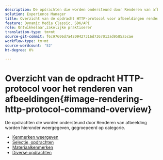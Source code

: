 ```yaml
---
description: De opdrachten die worden ondersteund door Renderen van afbeelding worden hieronder weergegeven, gegroepeerd op categorie.
solution: Experience Manager
title: Overzicht van de opdracht HTTP-protocol voor afbeeldingen renderen
feature: Dynamic Media Classic, SDK/API
role: Ontwikkelaar,zakelijke praktiserer
translation-type: tm+mt
source-git-commit: f6c97606d7a4209427316d7367013ad9585a5cae
workflow-type: tm+mt
source-wordcount: '52'
ht-degree: 0%

---
```



# Overzicht van de opdracht HTTP-protocol voor het renderen van afbeeldingen{#image-rendering-http-protocol-command-overview}

De opdrachten die worden ondersteund door Renderen van afbeelding worden hieronder weergegeven, gegroepeerd op categorie.

* [Kenmerken weergeven](r-ir-view-attributes.md)
* [Selectie, opdrachten](r-ir-selection-commands.md)
* [Materiaalkenmerken](r-ir-material-attributes.md)
* [Diverse opdrachten](r-ir-miscellaneous-commands.md)

